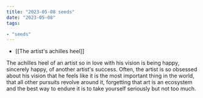 ```yaml
---
title: "2023-05-08 seeds"
date: "2023-05-08"
tags:

- "seeds"
---
```


- [[The artist's achilles heel]]

The achilles heel of an artist so in love with his vision is being happy, sincerely happy, of another artist's success. Often, the artist is so obsessed about his vision that he feels like it is the most important thing in the world, that all other pursuits revolve around it, forgetting that art is an ecosystem and the best way to endure it is to take yourself seriously but not too much.